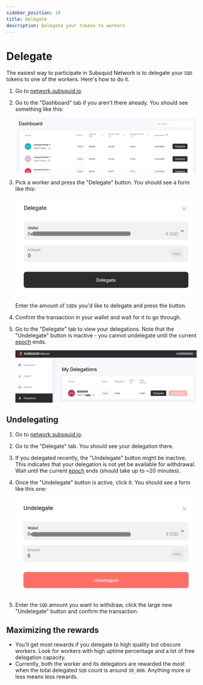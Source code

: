 ```yaml
---
sidebar_position: 10
title: Delegate
description: Delegate your tokens to workers
---
```


# Delegate

The easiest way to participate in Subsquid Network is to delegate your `SQD` tokens to one of the workers. Here's how to do it.

1. Go to [network.subsquid.io](https://network.subsquid.io).

2. Go to the "Dashboard" tab if you aren't there already. You should see something like this:

   ![Network app dashboard](./delegate_dashboard.png)

3. Pick a worker and press the "Delegate" button. You should see a form like this:

   ![Delegation form](./delegate_form.png)

   Enter the amount of `SQD`s you'd like to delegate and press the button.

4. Confirm the transaction in your wallet and wait for it to go through.

5. Go to the "Delegate" tab to view your delegations. Note that the "Undelegate" button is inactive - you cannot undelegate until the current [epoch](/subsquid-network/faq/#epoch) ends.

   ![My delegations](./delegate_my_delegations.png)

## Undelegating

1. Go to [network.subsquid.io](https://network.subsquid.io).

2. Go to the "Delegate" tab. You should see your delegation there.

3. If you delegated recently, the "Undelegate" button might be inactive. This indicates that your delegation is not yet be available for withdrawal. Wait until the current [epoch](/subsquid-network/faq/#epoch) ends (should take up to ~20 minutes).

4. Once the "Undelegate" button is active, click it. You should see a form like this one:

   ![Undelegation form](./delegate_undelegate.png)

5. Enter the `SQD` amount you want to withdraw, click the large new "Undelegate" button and confirm the transaction.

## Maximizing the rewards

- You'll get most rewards if you delegate to high quality but obscure workers. Look for workers with high uptime percentage and a lot of free delegation capacity.
- Currently, both the worker and its delegators are rewarded the most when the total delegated `SQD` count is around `30_000`. Anything more or less means less rewards.
